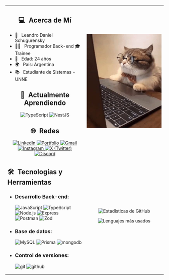 

<table width="100%">
  <tr>
    <td width="50%" valign="top">
      <h2 align=center> 💻 &nbsp;Acerca de Mí </h2>
      <ul>
        <li>👤 &nbsp; Leandro Daniel Schugurensky</li>
        <li>👨‍💻 &nbsp; Programador Back-end 🎓 Trainee</li>
        <li>🎂 &nbsp; Edad: 24 años</li>
        <li>🌍 &nbsp; País: Argentina</li>
        <li>📚 &nbsp; Estudiante de Sistemas - UNNE</li>
      </ul>
      <h2 align=center> 📖 &nbsp;Actualmente Aprendiendo </h2>
      <div align=center>
        <img src="https://img.shields.io/badge/TypeScript-007ACC?style=for-the-badge&logo=typescript&logoColor=white" alt="TypeScript">
        <img src="https://img.shields.io/badge/NestJS-E0234E?style=for-the-badge&logo=nestjs&logoColor=white" alt="NestJS">
      </div>
      <h2 align=center> 🌐 &nbsp;Redes </h2>
      <div align="center">
        <a href="https://www.linkedin.com/in/leandro-daniel-schugurensky-b464402a5/" target="_blank" rel="noopener noreferrer">
          <img src="https://img.shields.io/badge/LinkedIn-0077B5?style=for-the-badge&logo=linkedin&logoColor=white" alt="LinkedIn">
        </a>
         <a href="https://schugu-portfolio.netlify.app/home" target="_blank">
         <img src="https://img.shields.io/badge/Portfolio-ffcc50?style=for-the-badge&logo=gitlab&logoColor=black" alt="Portfolio">
        </a>
        <a href="mailto:leo.schugu@gmail.com" target="_blank" rel="noopener noreferrer">
          <img src="https://img.shields.io/badge/Gmail-D14836?style=for-the-badge&logo=gmail&logoColor=white" alt="Gmail">
        </a>
        <a href="https://www.instagram.com/leanschugu/" target="_blank" rel="noopener noreferrer">
          <img src="https://img.shields.io/badge/Instagram-E4405F?style=for-the-badge&logo=instagram&logoColor=white" alt="Instagram">
        </a>
        <a href="https://x.com/leansugus" target="_blank" rel="noopener noreferrer">
          <img src="https://img.shields.io/badge/Twitter-1DA1F2?style=for-the-badge&logo=x&logoColor=white&color=000000" alt="X (Twitter)">
        </a>
        <a href="https://discord.com/users/Schugu" target="_blank" rel="noopener noreferrer">
          <img src="https://img.shields.io/badge/Discord-7289DA?style=for-the-badge&logo=discord&logoColor=white" alt="Discord">
        </a>
      </div>
    </td>
    <td width="50%" align="center">
      <p>
        <a href="https://github.com/Schugu">
          <img src="Img/GatoProgramando.jpg" alt="Imagen de perfil" width="100%"/>
        </a>
      </p>
    </td>
  </tr>
  <tr>
    <td width="50%">
      <h2> 🛠 &nbsp;Tecnologías y Herramientas </h2>
      <ul>
        <li>
          <h3>Desarrollo Back-end:</h3>
          <img src="https://img.shields.io/badge/JavaScript-F7DF1E?style=for-the-badge&logo=javascript&logoColor=black" alt="JavaScript">
          <img src="https://img.shields.io/badge/TypeScript-007ACC?style=for-the-badge&logo=typescript&logoColor=white" alt="TypeScript">
          <img src="https://img.shields.io/badge/Node.js-000000?style=for-the-badge&logo=node.js&logoColor=5fa04e" alt="Node.js">
          <img src="https://img.shields.io/badge/Express-white?style=for-the-badge&logo=express&logoColor=000000" alt="Express">
          <img src="https://img.shields.io/badge/Postman-FF6C37?style=for-the-badge&logo=postman&logoColor=white" alt="Postman">
          <img src="https://img.shields.io/badge/Zod-2F3A56?style=for-the-badge&logo=zod&logoColor=white" alt="Zod">
        </li>
        <li>
          <h3>Base de datos:</h3>
          <img src="https://img.shields.io/badge/MySQL-4479A1?style=for-the-badge&logo=mysql&logoColor=white" alt="MySQL">
          <img src="https://img.shields.io/badge/Prisma-2D3748?style=for-the-badge&logo=prisma&logoColor=white" alt="Prisma">
          <img src="https://img.shields.io/badge/MongoDB-4EA94B?style=for-the-badge&logo=mongodb&logoColor=white" alt="mongodb">
        </li>
        <li>
          <h3>Control de versiones:</h3>
          <img src="https://img.shields.io/badge/Git-F05032?style=for-the-badge&logo=git&logoColor=white" alt="git">
          <img src="https://img.shields.io/badge/GitHub-181717?style=for-the-badge&logo=github&logoColor=white" alt="github">
        </li>
      </ul>
    </td>
    <td width="50%">
      <p align="center">
        <img width="100%" src="https://github-readme-stats-eight-theta.vercel.app/api?username=Schugu&show_icons=true&theme=algolia&include_all_commits=true&count_private=true" alt="Estadísticas de GitHub"/>
      </p>
      <p align="center">
        <img width="100%" src="https://github-readme-stats.vercel.app/api/top-langs/?username=Schugu&theme=algolia&layout=compact" alt="Lenguajes más usados"/>
      </p>
    </td>
  </tr>
</table>
